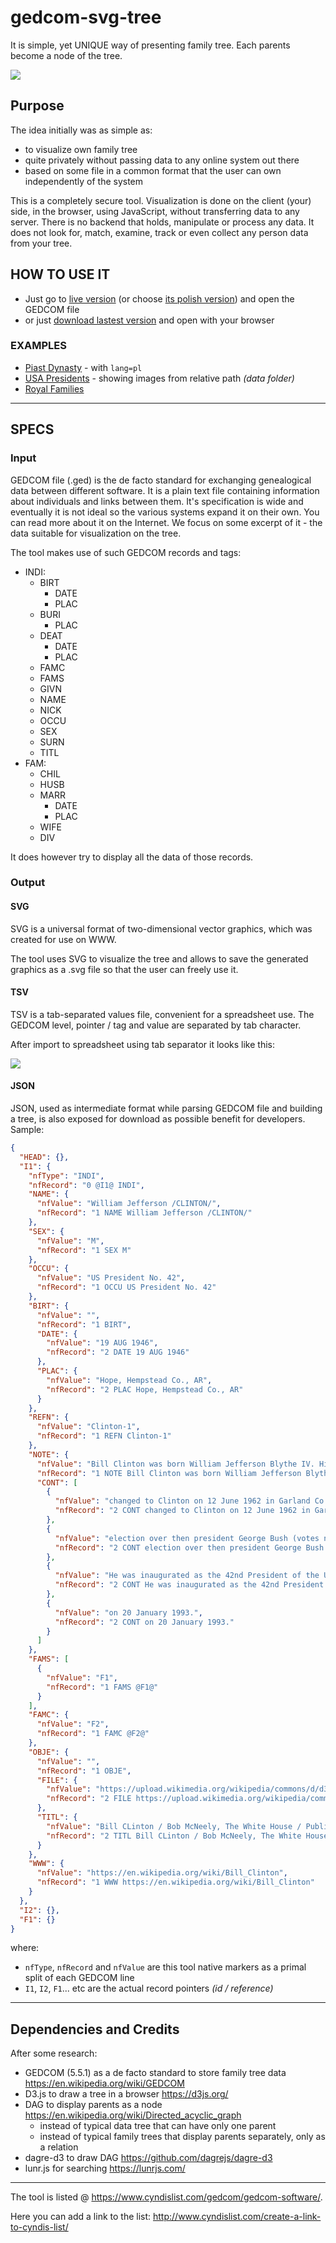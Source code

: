# gedcom-svg-tree
It is simple, yet UNIQUE way of presenting family tree. Each parents become a node of the tree.

![](img/vertical.png)

## Purpose
The idea initially was as simple as:
- to visualize own family tree
- quite privately without passing data to any online system out there
- based on some file in a common format that the user can own independently of the system

This is a completely secure tool. Visualization is done on the client (your) side, in the browser, using JavaScript, without transferring data to any server.
There is no backend that holds, manipulate or process any data. It does not look for, match, examine, track or even collect any person data from your tree.

## HOW TO USE IT
- Just go to [live version](https://ameros.github.io/gedcom-svg-tree/) (or choose [its polish version](https://ameros.github.io/gedcom-svg-tree/?lang=pl)) and open the GEDCOM file
- or just [download lastest version](https://github.com/ameros/gedcom-svg-tree/releases/latest) and open with your browser

### EXAMPLES
- [Piast Dynasty](https://ameros.github.io/gedcom-svg-tree/?lang=pl&ged) - with `lang=pl`
- [USA Presidents](https://ameros.github.io/gedcom-svg-tree/?ged=usa&id=I1604) - showing images from relative path _(data folder)_
- [Royal Families](https://ameros.github.io/gedcom-svg-tree/?ged=royals)

---

## SPECS

### Input
GEDCOM file (.ged) is the de facto standard for exchanging genealogical data between different software. It is a plain text file containing information
about individuals and links between them. It's specification is wide and eventually it is not ideal so the various systems expand it on their own.
You can read more about it on the Internet. We focus on some excerpt of it - the data suitable for visualization on the tree.

The tool makes use of such GEDCOM records and tags:
- INDI: 
  - BIRT
    - DATE
    - PLAC
  - BURI
    - PLAC
  - DEAT
    - DATE
    - PLAC
  - FAMC
  - FAMS
  - GIVN
  - NAME
  - NICK
  - OCCU
  - SEX
  - SURN
  - TITL
- FAM:
  - CHIL
  - HUSB
  - MARR
    - DATE
    - PLAC
  - WIFE
  - DIV

It does however try to display all the data of those records.

### Output

#### SVG
SVG is a universal format of two-dimensional vector graphics, which was created for use on WWW.

The tool uses SVG to visualize the tree and allows to save the generated graphics as a .svg file so that the user can freely use it.

#### TSV
TSV is a tab-separated values file, convenient for a spreadsheet use. The GEDCOM level, pointer / tag and value are separated by tab character.  

After import to spreadsheet using tab separator it looks like this:

![](img/spreadsheet.png)

#### JSON
JSON, used as intermediate format while parsing GEDCOM file and building a tree, is also exposed
for download as possible benefit for developers. Sample:

```json
{
  "HEAD": {},
  "I1": {
    "nfType": "INDI",
    "nfRecord": "0 @I1@ INDI",
    "NAME": {
      "nfValue": "William Jefferson /CLINTON/",
      "nfRecord": "1 NAME William Jefferson /CLINTON/"
    },
    "SEX": {
      "nfValue": "M",
      "nfRecord": "1 SEX M"
    },
    "OCCU": {
      "nfValue": "US President No. 42",
      "nfRecord": "1 OCCU US President No. 42"
    },
    "BIRT": {
      "nfValue": "",
      "nfRecord": "1 BIRT",
      "DATE": {
        "nfValue": "19 AUG 1946",
        "nfRecord": "2 DATE 19 AUG 1946"
      },
      "PLAC": {
        "nfValue": "Hope, Hempstead Co., AR",
        "nfRecord": "2 PLAC Hope, Hempstead Co., AR"
      }
    },
    "REFN": {
      "nfValue": "Clinton-1",
      "nfRecord": "1 REFN Clinton-1"
    },
    "NOTE": {
      "nfValue": "Bill Clinton was born William Jefferson Blythe IV. His last name was legally",
      "nfRecord": "1 NOTE Bill Clinton was born William Jefferson Blythe IV. His last name was legally",
      "CONT": [
        {
          "nfValue": "changed to Clinton on 12 June 1962 in Garland Co., Arkansas. Won the 1992",
          "nfRecord": "2 CONT changed to Clinton on 12 June 1962 in Garland Co., Arkansas. Won the 1992"
        },
        {
          "nfValue": "election over then president George Bush (votes not currently available).",
          "nfRecord": "2 CONT election over then president George Bush (votes not currently available)."
        },
        {
          "nfValue": "He was inaugurated as the 42nd President of the United States",
          "nfRecord": "2 CONT He was inaugurated as the 42nd President of the United States"
        },
        {
          "nfValue": "on 20 January 1993.",
          "nfRecord": "2 CONT on 20 January 1993."
        }
      ]
    },
    "FAMS": [
      {
        "nfValue": "F1",
        "nfRecord": "1 FAMS @F1@"
      }
    ],
    "FAMC": {
      "nfValue": "F2",
      "nfRecord": "1 FAMC @F2@"
    },
    "OBJE": {
      "nfValue": "",
      "nfRecord": "1 OBJE",
      "FILE": {
        "nfValue": "https://upload.wikimedia.org/wikipedia/commons/d/d3/Bill_Clinton.jpg",
        "nfRecord": "2 FILE https://upload.wikimedia.org/wikipedia/commons/d/d3/Bill_Clinton.jpg"
      },
      "TITL": {
        "nfValue": "Bill CLinton / Bob McNeely, The White House / Public domain",
        "nfRecord": "2 TITL Bill CLinton / Bob McNeely, The White House / Public domain"
      }
    },
    "WWW": {
      "nfValue": "https://en.wikipedia.org/wiki/Bill_Clinton",
      "nfRecord": "1 WWW https://en.wikipedia.org/wiki/Bill_Clinton"
    }
  },
  "I2": {},
  "F1": {}
}

```
where:
  - `nfType`, `nfRecord` and `nfValue` are this tool native markers as a primal split of each GEDCOM line
  - `I1`, `I2`, `F1`... etc are the actual record pointers _(id / reference)_

---

## Dependencies and Credits
After some research:
- GEDCOM (5.5.1) as a de facto standard to store family tree data https://en.wikipedia.org/wiki/GEDCOM
- D3.js to draw a tree in a browser https://d3js.org/
- DAG to display parents as a node https://en.wikipedia.org/wiki/Directed_acyclic_graph
    - instead of typical data tree that can have only one parent
    - instead of typical family trees that display parents separately, only as a relation 
- dagre-d3 to draw DAG https://github.com/dagrejs/dagre-d3
- lunr.js for searching https://lunrjs.com/

---

The tool is listed @ https://www.cyndislist.com/gedcom/gedcom-software/.

Here you can add a link to the list: http://www.cyndislist.com/create-a-link-to-cyndis-list/
